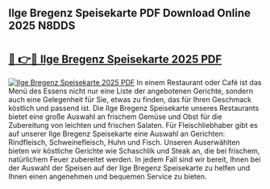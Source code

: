 ## Ilge Bregenz Speisekarte PDF Download Online 2025 N8DDS

# <h2><a href="http://gc94l89.nevu.top/?p=Ilge+Bregenz+Speisekarte">🔗 👉🔴 Ilge Bregenz Speisekarte 2025 PDF</a></h2>

[![Ilge Bregenz Speisekarte 2025 PDF](https://i.imgur.com/dBaPXMq.png)](http://gc94l89.nevu.top/?p=Ilge+Bregenz+Speisekarte)
In einem Restaurant oder Café ist das Menü des Essens nicht nur eine Liste der angebotenen Gerichte, sondern auch eine Gelegenheit für Sie, etwas zu finden, das für Ihren Geschmack köstlich und passend ist. Die Ilge Bregenz Speisekarte unseres Restaurants bietet eine große Auswahl an frischem Gemüse und Obst für die Zubereitung von leichten und frischen Salaten. Für Fleischliebhaber gibt es auf unserer Ilge Bregenz Speisekarte eine Auswahl an Gerichten: Rindfleisch, Schweinefleisch, Huhn und Fisch. Unseren Auserwählten bieten wir köstliche Gerichte wie Schaschlik und Steak an, die bei frischem, natürlichem Feuer zubereitet werden. In jedem Fall sind wir bereit, Ihnen bei der Auswahl der Speisen auf der Ilge Bregenz Speisekarte zu helfen und Ihnen einen angenehmen und bequemen Service zu bieten.
